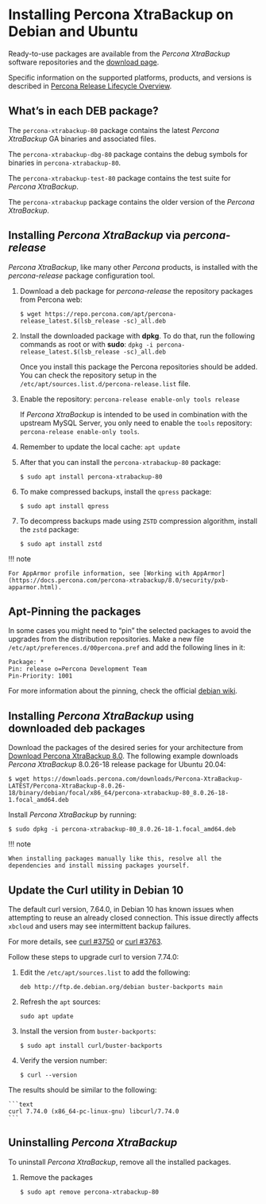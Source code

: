 # Installing Percona XtraBackup on Debian and Ubuntu

Ready-to-use packages are available from the *Percona XtraBackup* software
repositories and
the [download page](https://www.percona.com/downloads/XtraBackup/).

Specific information on the supported platforms, products, and versions is
described
in [Percona Release Lifecycle Overview](https://www.percona.com/services/policies/percona-software-platform-lifecycle#mysql).

## What’s in each DEB package?

The `percona-xtrabackup-80` package contains the latest *Percona
XtraBackup*
GA binaries and associated files.

The `percona-xtrabackup-dbg-80` package contains the debug symbols for
binaries in `percona-xtrabackup-80`.

The `percona-xtrabackup-test-80` package contains the test suite for
*Percona XtraBackup*.

The `percona-xtrabackup` package contains the older version of the
*Percona XtraBackup*.

## Installing *Percona XtraBackup* via *percona-release*

*Percona XtraBackup*, like many other *Percona* products, is installed
with the *percona-release* package configuration tool.

1. Download a deb package for *percona-release* the repository packages
    from Percona web:

    ```shell
    $ wget https://repo.percona.com/apt/percona-release_latest.$(lsb_release -sc)_all.deb
    ```

2. Install the downloaded package with **dpkg**. To do that, run the
    following commands as root or with **sudo**: `dpkg -i percona-release_latest.$(lsb_release -sc)_all.deb`
   
    Once you install this package the Percona repositories should be added. You
    can check the repository setup in the
    `/etc/apt/sources.list.d/percona-release.list` file.

3. Enable the repository: `percona-release enable-only tools release`

    If *Percona XtraBackup* is intended to be used in combination with
    the upstream MySQL Server, you only need to enable the `tools`
    repository: `percona-release enable-only tools`.

4. Remember to update the local cache: `apt update`


5. After that you can install the `percona-xtrabackup-80` package:

    ```shell
    $ sudo apt install percona-xtrabackup-80
    ```

6. To make compressed backups, install the `qpress` package:

    ```shell
    $ sudo apt install qpress
    ```

7. To decompress backups made using `ZSTD` compression algorithm, install the `zstd` package:
    
    ```
    $ sudo apt install zstd
    ```

!!! note
 
    For AppArmor profile information, see [Working with AppArmor](https://docs.percona.com/percona-xtrabackup/8.0/security/pxb-apparmor.html).

## Apt-Pinning the packages

In some cases you might need to “pin” the selected packages to avoid the
upgrades from the distribution repositories. Make a new file
`/etc/apt/preferences.d/00percona.pref` and add the following lines in
it:

```text
Package: *
Pin: release o=Percona Development Team
Pin-Priority: 1001
```

For more information about the pinning, check the official
[debian wiki](http://wiki.debian.org/AptPreferences).

## Installing *Percona XtraBackup* using downloaded deb packages

Download the packages of the desired series for your architecture
from [Download Percona XtraBackup 8.0](https://www.percona.com/downloads/XtraBackup/). The following
example downloads *Percona XtraBackup* 8.0.26-18 release package for Ubuntu
20.04:

```shell
$ wget https://downloads.percona.com/downloads/Percona-XtraBackup-LATEST/Percona-XtraBackup-8.0.26-18/binary/debian/focal/x86_64/percona-xtrabackup-80_8.0.26-18-1.focal_amd64.deb
```

Install *Percona XtraBackup* by running:

```shell
$ sudo dpkg -i percona-xtrabackup-80_8.0.26-18-1.focal_amd64.deb
```

!!! note
 
    When installing packages manually like this, resolve all the
    dependencies and install missing packages yourself.

## Update the Curl utility in Debian 10

The default curl version, 7.64.0, in Debian 10 has known issues when
attempting to reuse an already closed connection. This issue directly
affects `xbcloud` and users may see intermittent backup failures.

For more details,
see [curl #3750](https://github.com/curl/curl/issues/3750)
or [curl #3763](https://github.com/curl/curl/pull/3763).

Follow these steps to upgrade curl to version 7.74.0:

1. Edit the `/etc/apt/sources.list` to add the following:

    ```text
    deb http://ftp.de.debian.org/debian buster-backports main
    ```

2. Refresh the `apt` sources:

    ```shell
    sudo apt update
    ```

3. Install the version from `buster-backports`:

    ```shell
    $ sudo apt install curl/buster-backports
    ```

4. Verify the version number:

    ```shell
    $ curl --version
    ```
The results should be similar to the following:

    ```text
    curl 7.74.0 (x86_64-pc-linux-gnu) libcurl/7.74.0
    ```

## Uninstalling *Percona XtraBackup*

To uninstall *Percona XtraBackup*, remove all the installed
packages.

1. Remove the packages

    ```shell
    $ sudo apt remove percona-xtrabackup-80
    ```
